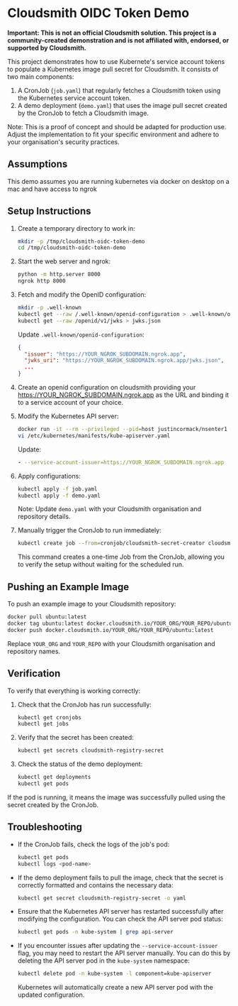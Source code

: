 # Cloudsmith OIDC Token Demo

**Important: This is not an official Cloudsmith solution. This project is a community-created demonstration and is not affiliated with, endorsed, or supported by Cloudsmith.**

This project demonstrates how to use Kubernete's service account tokens to populate a Kubernetes image pull secret for Cloudsmith. It consists of two main components:

1. A CronJob (`job.yaml`) that regularly fetches a Cloudsmith token using the Kubernetes service account token.
2. A demo deployment (`demo.yaml`) that uses the image pull secret created by the CronJob to fetch a Cloudsmith image.

Note: This is a proof of concept and should be adapted for production use. Adjust the implementation to fit your specific environment and adhere to your organisation's security practices.

## Assumptions

This demo assumes you are running kubernetes via docker on desktop on a mac and have access to ngrok

## Setup Instructions

1. Create a temporary directory to work in:
   ```bash
   mkdir -p /tmp/cloudsmith-oidc-token-demo
   cd /tmp/cloudsmith-oidc-token-demo
   ```

2. Start the web server and ngrok:
   ```bash
   python -m http.server 8000
   ngrok http 8000
   ```

3. Fetch and modify the OpenID configuration:
   ```bash
   mkdir -p .well-known
   kubectl get --raw /.well-known/openid-configuration > .well-known/openid-configuration
   kubectl get --raw /openid/v1/jwks > jwks.json
   ```
   Update `.well-known/openid-configuration`:
   ```json
   {
     "issuer": "https://YOUR_NGROK_SUBDOMAIN.ngrok.app",
     "jwks_uri": "https://YOUR_NGROK_SUBDOMAIN.ngrok.app/jwks.json",
     ...
   }
   ```

4. Create an openid configuration on cloudsmith providing your https://YOUR_NGROK_SUBDOMAIN.ngrok.app as the URL and binding it to a service account of your choice.

5. Modify the Kubernetes API server:
   ```bash
   docker run -it --rm --privileged --pid=host justincormack/nsenter1
   vi /etc/kubernetes/manifests/kube-apiserver.yaml
   ```
   Update:
   ```yaml
   - --service-account-issuer=https://YOUR_NGROK_SUBDOMAIN.ngrok.app
   ```

6. Apply configurations:
   ```bash
   kubectl apply -f job.yaml
   kubectl apply -f demo.yaml
   ```
   Note: Update `demo.yaml` with your Cloudsmith organisation and repository details.

7. Manually trigger the CronJob to run immediately:
   ```bash
   kubectl create job --from=cronjob/cloudsmith-secret-creator cloudsmith-secret-creator-manual
   ```
   This command creates a one-time Job from the CronJob, allowing you to verify the setup without waiting for the scheduled run.

## Pushing an Example Image

To push an example image to your Cloudsmith repository:

```bash
docker pull ubuntu:latest
docker tag ubuntu:latest docker.cloudsmith.io/YOUR_ORG/YOUR_REPO/ubuntu:latest
docker push docker.cloudsmith.io/YOUR_ORG/YOUR_REPO/ubuntu:latest
```

Replace `YOUR_ORG` and `YOUR_REPO` with your Cloudsmith organisation and repository names.

## Verification

To verify that everything is working correctly:

1. Check that the CronJob has run successfully:
   ```bash
   kubectl get cronjobs
   kubectl get jobs
   ```

2. Verify that the secret has been created:
   ```bash
   kubectl get secrets cloudsmith-registry-secret
   ```

3. Check the status of the demo deployment:
   ```bash
   kubectl get deployments
   kubectl get pods
   ```

If the pod is running, it means the image was successfully pulled using the secret created by the CronJob.

## Troubleshooting

- If the CronJob fails, check the logs of the job's pod:
  ```bash
  kubectl get pods
  kubectl logs <pod-name>
  ```

- If the demo deployment fails to pull the image, check that the secret is correctly formatted and contains the necessary data:
  ```bash
  kubectl get secret cloudsmith-registry-secret -o yaml
  ```

- Ensure that the Kubernetes API server has restarted successfully after modifying the configuration. You can check the API server pod status:
  ```bash
  kubectl get pods -n kube-system | grep api-server
  ```

- If you encounter issues after updating the `--service-account-issuer` flag, you may need to restart the API server manually. You can do this by deleting the API server pod in the `kube-system` namespace:
  ```bash
  kubectl delete pod -n kube-system -l component=kube-apiserver
  ```
  Kubernetes will automatically create a new API server pod with the updated configuration.

